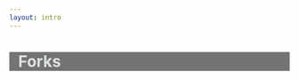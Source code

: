 ```yaml
---
layout: intro
---
```


<div class="ml-20">

# Forks

</div>

<style>
  .slidev-layout {
    background-image: url('slides/ruphin-slides-open-source-workshop/images/fork.jpg');
    background-size: contain;
    background-repeat: no-repeat;
    background-position: center;
    background-clip: content-box;
  }

  h1 {
    color: #dde1e3 !important;
    background: #737373;
    padding-left: 1rem;
  }
</style>

